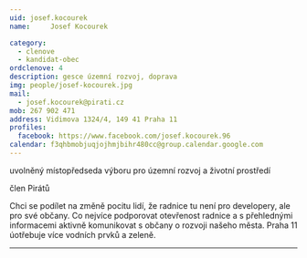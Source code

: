 ```yaml
---
uid: josef.kocourek
name:     Josef Kocourek

category:
  - clenove
  - kandidat-obec
ordclenove: 4
description: gesce územní rozvoj, doprava
img: people/josef-kocourek.jpg
mail:
  - josef.kocourek@pirati.cz
mob: 267 902 471
address: Vidimova 1324/4, 149 41 Praha 11
profiles:
  facebook: https://www.facebook.com/josef.kocourek.96
calendar: f3qhbmobjuqjojhmjbihr480cc@group.calendar.google.com
---
```


uvolněný místopředseda výboru pro územní rozvoj a životní prostředí

člen Pirátů

Chci se podílet na změně pocitu lidí, že radnice tu není pro developery, ale pro své občany. Co nejvíce podporovat otevřenost radnice a s přehlednými informacemi aktivně komunikovat s občany o rozvoji našeho města. Praha 11 úotřebuje více vodních prvků a zeleně.


---
